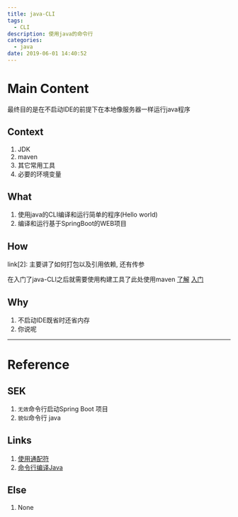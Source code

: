 ```yaml
---
title: java-CLI
tags:
  - CLI
description: 使用java的命令行
categories:
  - java
date: 2019-06-01 14:40:52
---
```



# Main Content
最终目的是在不启动IDE的前提下在本地像服务器一样运行java程序
## Context
1. JDK
2. maven
3. 其它常用工具
4. 必要的环境变量
## What
1. 使用java的CLI编译和运行简单的程序(Hello world)
2. 编译和运行基于SpringBoot的WEB项目
## How

link[2]: 主要讲了如何打包以及引用依赖, 还有传参

在入门了java-CLI之后就需要使用构建工具了此处使用maven
[了解](https://juejin.im/post/5b8bc61c6fb9a01a12503ccf)
[入门](https://www.jianshu.com/p/0f636d4b684a)

## Why
1. 不启动IDE既省时还省内存
2. 你说呢
---
# Reference
## SEK
1. ``无效``命令行启动Spring Boot 项目
2. ``貌似``命令行 java
## Links
1. [使用通配符](https://huminxi.netlify.com/2018/12/18/怎么在命令行编译和执行%20java%20程序/)
2. [命令行编译Java](https://www.jianshu.com/p/fd9180db40a6)
## Else
1. None

